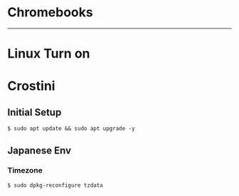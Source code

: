 # Chromebooks
---
# Linux Turn on

# Crostini
## Initial Setup
```
$ sudo apt update && sudo apt upgrade -y
```
## Japanese Env
### Timezone
```
$ sudo dpkg-reconfigure tzdata
```
